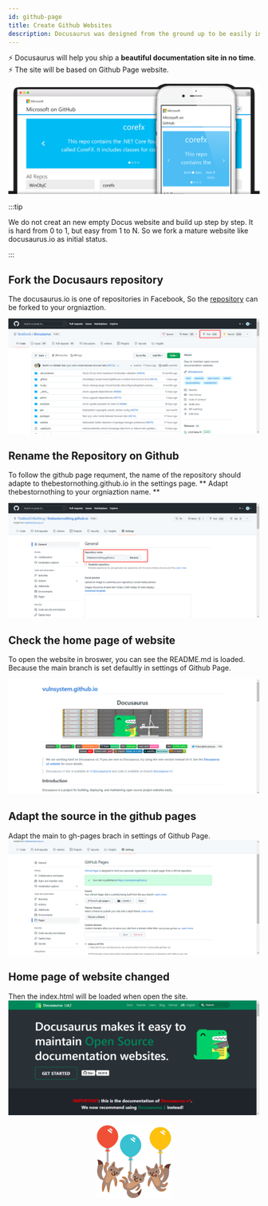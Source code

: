 ```yaml
---
id: github-page
title: Create Github Websites
description: Docusaurus was designed from the ground up to be easily installed and used to get your website up and running quickly.
---
```


⚡️ Docusaurus will help you ship a **beautiful documentation site in no time**.
⚡️ The site will be based on Github Page website.

![Github Page website](/img/docus/microsoft.png)

:::tip

We do not creat an new empty Docus website and build up step by step.
It is hard from 0 to 1, but easy from 1 to N.
So we fork a mature website like docusaurus.io as initial status.

:::

## Fork the Docusaurs repository 
The docusaurus.io is one of repositories in Facebook, So the [repository](https://github.com/facebook/docusaurus) can be forked to your orgniaztion.

![Fork Docusaurus](/img/docus/fork.png)

## Rename the Repository on Github
To follow the github page requment, the name of the repository should adapte to thebestornothing.github.io in the settings page. ** Adapt thebestornothing to your orgniaztion name. **

![Rename Repository](/img/docus/rename.png)

## Check the home page of website
To open the website in broswer, you can see the README.md is loaded. Because the main branch is set defaultly in settings of Github Page.

![homepage1](/img/docus/homepage1.png)

## Adapt the source in the github pages
Adapt the main to gh-pages brach in settings of Github Page. 
![Adapt Setting](/img/docus/github-pages.png)

## Home page of website changed
Then the index.html will be loaded when open the site.
![homepage2](/img/docus/homepage2.png)

<center><img src="/img/GettingStartedCongratulations.png" width="150"></img></center>
